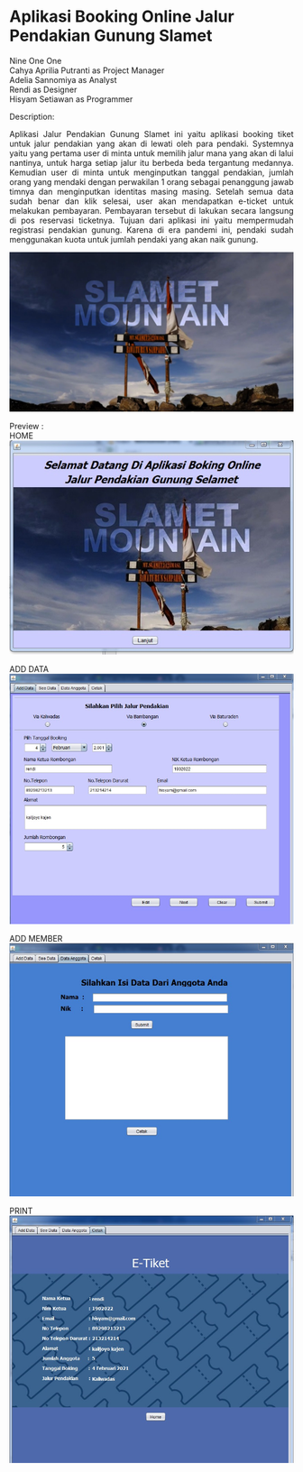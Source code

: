 # Aplikasi Booking Online Jalur Pendakian Gunung Slamet
Nine One One
<br>Cahya Aprilia Putranti as Project Manager
<br>Adelia Sannomiya as Analyst
<br>Rendi as Designer
<br>Hisyam Setiawan as Programmer

Description:
<p align=justify>Aplikasi Jalur Pendakian Gunung Slamet ini yaitu aplikasi booking tiket untuk jalur pendakian yang akan di lewati oleh para pendaki. Systemnya yaitu yang pertama user di minta untuk memilih jalur mana yang akan di lalui nantinya, untuk harga setiap jalur itu berbeda beda tergantung medannya. Kemudian user di minta untuk menginputkan tanggal pendakian, jumlah orang yang mendaki dengan perwakilan 1 orang sebagai penanggung jawab timnya dan menginputkan identitas masing masing. Setelah semua data sudah benar dan klik selesai, user akan mendapatkan e-ticket untuk melakukan pembayaran. Pembayaran tersebut di lakukan secara langsung di pos reservasi ticketnya. Tujuan dari aplikasi ini yaitu mempermudah registrasi pendakian gunung. Karena di era pandemi ini, pendaki sudah menggunakan kuota untuk jumlah pendaki yang akan naik gunung.

![image](slametmountain.jpeg)

Preview :
<br>HOME
![image](1.jpg)

ADD DATA
![image](2.jpg)

ADD MEMBER
![image](3.jpg)

PRINT
![image](4.jpg)

